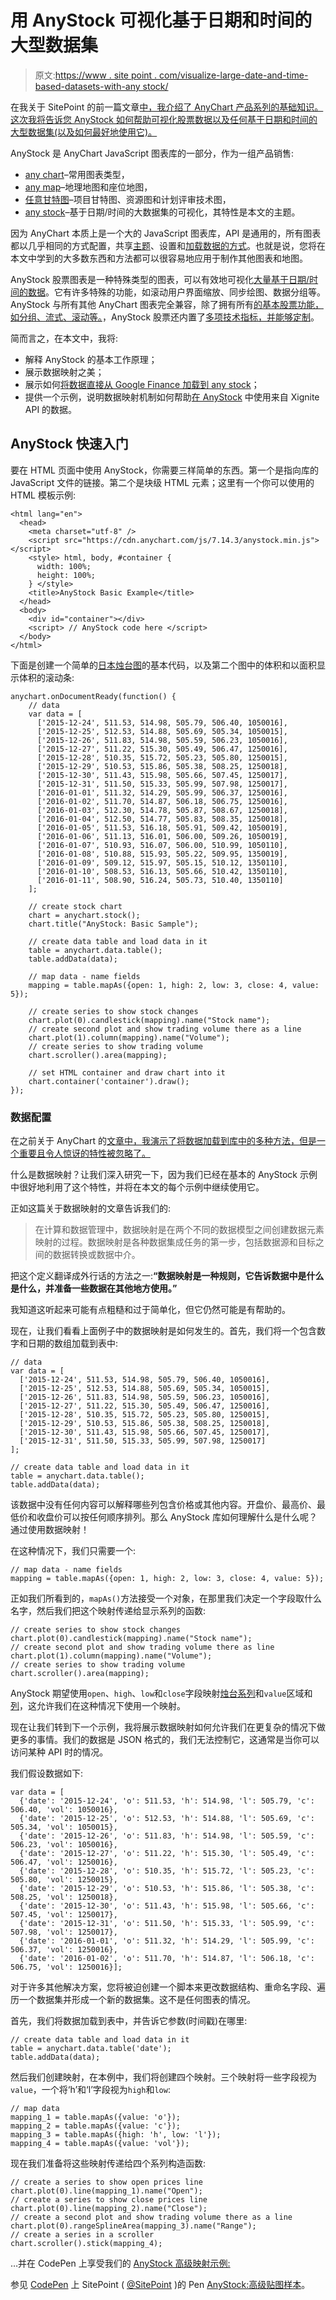 # 用 AnyStock 可视化基于日期和时间的大型数据集

> 原文:[https://www . site point . com/visualize-large-date-and-time-based-datasets-with-any stock/](https://www.sitepoint.com/visualize-large-date-and-time-based-datasets-with-anystock/)

在我关于 SitePoint 的前一篇文章[中，我介绍了 AnyChart 产品系列的基础知识。这次我将告诉您 AnyStock 如何帮助可视化股票数据以及任何基于日期和时间的大型数据集(以及如何最好地使用它)。](https://www.sitepoint.com/getting-started-anychart-examples/)

AnyStock 是 AnyChart JavaScript 图表库的一部分，作为一组产品销售:

*   [any chart](https://www.anychart.com/products/anychart/overview/)–常用图表类型，
*   [any map](https://www.anychart.com/products/anymap/overview/)–地理地图和座位地图，
*   [任意甘特图](https://www.anychart.com/products/anygantt/overview/)–项目甘特图、资源图和计划评审技术图，
*   [any stock](https://www.anychart.com/products/anystock/overview/)–基于日期/时间的大数据集的可视化，其特性是本文的主题。

因为 AnyChart 本质上是一个大的 JavaScript 图表库，API 是通用的，所有图表都以几乎相同的方式配置，共享[主题](https://docs.anychart.com/latest/Appearance_Settings/Themes)、设置和[加载数据的方式](https://www.sitepoint.com/getting-started-anychart-examples/)。也就是说，您将在本文中学到的大多数东西和方法都可以很容易地应用于制作其他图表和地图。

AnyStock 股票图表是一种特殊类型的图表，可以有效地可视化[大量基于日期/时间的数据](http://www.anychart.com/products/anystock/overview/#big-data)。它有许多特殊的功能，如滚动用户界面缩放、同步绘图、数据分组等。AnyStock 与所有其他 AnyChart 图表完全兼容，除了拥有所有[的基本股票功能，如分组、流式、滚动等。](http://www.anychart.com/products/anystock/overview/)，AnyStock 股票还内置了[多项技术指标，并能够定制](#conclusion)。

简而言之，在本文中，我将:

*   解释 AnyStock 的基本工作原理；
*   展示数据映射之美；
*   展示如何[将数据直接从 Google Finance 加载到 any stock](#google-finance)；
*   提供一个示例，说明数据映射机制如何帮助[在 AnyStock](#xigniteapi) 中使用来自 Xignite API 的数据。

## AnyStock 快速入门

要在 HTML 页面中使用 AnyStock，你需要三样简单的东西。第一个是指向库的 JavaScript 文件的链接。第二个是块级 HTML 元素；这里有一个你可以使用的 HTML 模板示例:

```
<html lang="en">
  <head>
    <meta charset="utf-8" />
    <script src="https://cdn.anychart.com/js/7.14.3/anystock.min.js"></script>    
    <style> html, body, #container {
      width: 100%;
      height: 100%;
    } </style>    
    <title>AnyStock Basic Example</title>    
  </head>
  <body>
    <div id="container"></div>
    <script> // AnyStock code here </script>
  </body>
</html> 
```

下面是创建一个简单的[日本烛台图](http://www.anychart.com/chartopedia/chart-types/japanese-candlestick-chart/)的基本代码，以及第二个图中的体积和以面积显示体积的滚动条:

```
anychart.onDocumentReady(function() {
    // data
    var data = [
      ['2015-12-24', 511.53, 514.98, 505.79, 506.40, 1050016],
      ['2015-12-25', 512.53, 514.88, 505.69, 505.34, 1050015],
      ['2015-12-26', 511.83, 514.98, 505.59, 506.23, 1050016],
      ['2015-12-27', 511.22, 515.30, 505.49, 506.47, 1250016],
      ['2015-12-28', 510.35, 515.72, 505.23, 505.80, 1250015],
      ['2015-12-29', 510.53, 515.86, 505.38, 508.25, 1250018],
      ['2015-12-30', 511.43, 515.98, 505.66, 507.45, 1250017],
      ['2015-12-31', 511.50, 515.33, 505.99, 507.98, 1250017],
      ['2016-01-01', 511.32, 514.29, 505.99, 506.37, 1250016],
      ['2016-01-02', 511.70, 514.87, 506.18, 506.75, 1250016],
      ['2016-01-03', 512.30, 514.78, 505.87, 508.67, 1250018],
      ['2016-01-04', 512.50, 514.77, 505.83, 508.35, 1250018],
      ['2016-01-05', 511.53, 516.18, 505.91, 509.42, 1050019],
      ['2016-01-06', 511.13, 516.01, 506.00, 509.26, 1050019],
      ['2016-01-07', 510.93, 516.07, 506.00, 510.99, 1050110],
      ['2016-01-08', 510.88, 515.93, 505.22, 509.95, 1350019],
      ['2016-01-09', 509.12, 515.97, 505.15, 510.12, 1350110],
      ['2016-01-10', 508.53, 516.13, 505.66, 510.42, 1350110],
      ['2016-01-11', 508.90, 516.24, 505.73, 510.40, 1350110]
    ];

    // create stock chart
    chart = anychart.stock();
    chart.title("AnyStock: Basic Sample");

    // create data table and load data in it
    table = anychart.data.table();
    table.addData(data); 

    // map data - name fields
    mapping = table.mapAs({open: 1, high: 2, low: 3, close: 4, value: 5});

    // create series to show stock changes
    chart.plot(0).candlestick(mapping).name("Stock name");
    // create second plot and show trading volume there as a line
    chart.plot(1).column(mapping).name("Volume");
    // create series to show trading volume
    chart.scroller().area(mapping);

    // set HTML container and draw chart into it
    chart.container('container').draw();     
}); 
```

### 数据配置

在之前关于 AnyChart 的[文章中，我演示了将数据加载到库中的多种方法，但是一个重要且令人惊讶的特性被忽略了。](https://www.sitepoint.com/getting-started-anychart-examples/)

什么是数据映射？让我们深入研究一下，因为我们已经在基本的 AnyStock 示例中很好地利用了这个特性，并将在本文的每个示例中继续使用它。

正如这篇关于数据映射的文章告诉我们的:

> 在计算和数据管理中，数据映射是在两个不同的数据模型之间创建数据元素映射的过程。数据映射是各种数据集成任务的第一步，包括数据源和目标之间的数据转换或数据中介。

把这个定义翻译成外行话的方法之一:**“数据映射是一种规则，它告诉数据中是什么是什么，并准备一些数据在其他地方使用。”**

我知道这听起来可能有点粗糙和过于简单化，但它仍然可能是有帮助的。

现在，让我们看看上面例子中的数据映射是如何发生的。首先，我们将一个包含数字和日期的数组加载到表中:

```
// data
var data = [
  ['2015-12-24', 511.53, 514.98, 505.79, 506.40, 1050016],
  ['2015-12-25', 512.53, 514.88, 505.69, 505.34, 1050015],
  ['2015-12-26', 511.83, 514.98, 505.59, 506.23, 1050016],
  ['2015-12-27', 511.22, 515.30, 505.49, 506.47, 1250016],
  ['2015-12-28', 510.35, 515.72, 505.23, 505.80, 1250015],
  ['2015-12-29', 510.53, 515.86, 505.38, 508.25, 1250018],
  ['2015-12-30', 511.43, 515.98, 505.66, 507.45, 1250017],
  ['2015-12-31', 511.50, 515.33, 505.99, 507.98, 1250017]
];

// create data table and load data in it
table = anychart.data.table();
table.addData(data); 
```

该数据中没有任何内容可以解释哪些列包含价格或其他内容。开盘价、最高价、最低价和收盘价可以按任何顺序排列。那么 AnyStock 库如何理解什么是什么呢？通过使用数据映射！

在这种情况下，我们只需要一个:

```
// map data - name fields
mapping = table.mapAs({open: 1, high: 2, low: 3, close: 4, value: 5}); 
```

正如我们所看到的，`mapAs()`方法接受一个对象，在那里我们决定一个字段取什么名字，然后我们把这个映射传递给显示系列的函数:

```
// create series to show stock changes
chart.plot(0).candlestick(mapping).name("Stock name");
// create second plot and show trading volume there as line
chart.plot(1).column(mapping).name("Volume");
// create series to show trading volume
chart.scroller().area(mapping); 
```

AnyStock 期望使用`open`、`high`、`low`和`close`字段映射[烛台系列](https://docs.anychart.com/Stock_Charts/Series/Japanese_Candlestick)和`value`区域和[列](https://docs.anychart.com/Stock_Charts/Series/Column)，这允许我们在这种情况下使用一个映射。

现在让我们转到下一个示例，我将展示数据映射如何允许我们在更复杂的情况下做更多的事情。我们的数据是 JSON 格式的，我们无法控制它，这通常是当你可以访问某种 API 时的情况。

我们假设数据如下:

```
var data = [
  {'date': '2015-12-24', 'o': 511.53, 'h': 514.98, 'l': 505.79, 'c': 506.40, 'vol': 1050016},
  {'date': '2015-12-25', 'o': 512.53, 'h': 514.88, 'l': 505.69, 'c': 505.34, 'vol': 1050015},
  {'date': '2015-12-26', 'o': 511.83, 'h': 514.98, 'l': 505.59, 'c': 506.23, 'vol': 1050016},
  {'date': '2015-12-27', 'o': 511.22, 'h': 515.30, 'l': 505.49, 'c': 506.47, 'vol': 1250016},
  {'date': '2015-12-28', 'o': 510.35, 'h': 515.72, 'l': 505.23, 'c': 505.80, 'vol': 1250015},
  {'date': '2015-12-29', 'o': 510.53, 'h': 515.86, 'l': 505.38, 'c': 508.25, 'vol': 1250018},
  {'date': '2015-12-30', 'o': 511.43, 'h': 515.98, 'l': 505.66, 'c': 507.45, 'vol': 1250017},
  {'date': '2015-12-31', 'o': 511.50, 'h': 515.33, 'l': 505.99, 'c': 507.98, 'vol': 1250017},
  {'date': '2016-01-01', 'o': 511.32, 'h': 514.29, 'l': 505.99, 'c': 506.37, 'vol': 1250016},
  {'date': '2016-01-02', 'o': 511.70, 'h': 514.87, 'l': 506.18, 'c': 506.75, 'vol': 1250016}]; 
```

对于许多其他解决方案，您将被迫创建一个脚本来更改数据结构、重命名字段、遍历一个数据集并形成一个新的数据集。这不是任何图表的情况。

首先，我们将数据加载到表中，并告诉它参数(时间戳)在哪里:

```
// create data table and load data in it
table = anychart.data.table('date');
table.addData(data); 
```

然后我们创建映射，在本例中，我们将创建四个映射。三个映射将一些字段视为`value`，一个将‘h’和‘l’字段视为`high`和`low`:

```
// map data
mapping_1 = table.mapAs({value: 'o'});
mapping_2 = table.mapAs({value: 'c'});
mapping_3 = table.mapAs({high: 'h', low: 'l'});
mapping_4 = table.mapAs({value: 'vol'}); 
```

现在我们准备将这些映射传递给四个系列构造函数:

```
// create a series to show open prices line
chart.plot(0).line(mapping_1).name("Open");
// create a series to show close prices line
chart.plot(0).line(mapping_2).name("Close");      
// create a second plot and show trading volume there as a line
chart.plot(0).rangeSplineArea(mapping_3).name("Range");
// create a series in a scroller
chart.scroller().stick(mapping_4); 
```

…并在 CodePen 上享受我们的 [AnyStock 高级映射示例:](https://codepen.io/SitePoint/pen/brKZzV)

参见 [CodePen](https://codepen.io) 上 SitePoint ( [@SitePoint](https://codepen.io/SitePoint) )的 Pen [AnyStock:高级贴图样本](https://codepen.io/SitePoint/pen/brKZzV/)。